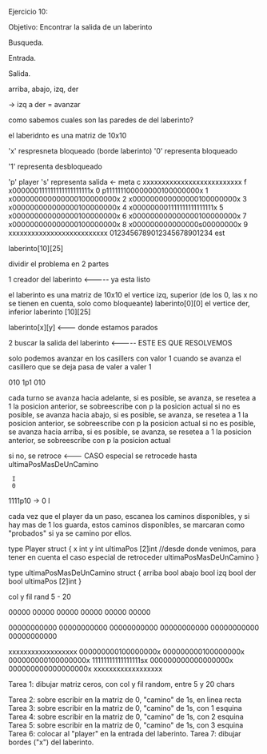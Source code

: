 Ejercicio 10: 

Objetivo: Encontrar la salida de un laberinto

Busqueda.

Entrada.

Salida.

arriba, abajo, izq, der


-> izq a der = avanzar 

como sabemos cuales son las paredes de del laberinto? 

el laberidnto es una matriz de 10x10 

'x' respresneta bloqueado (borde laberinto)
'0' representa bloqueado

'1' representa desbloqueado

'p' player
's' representa salida <- meta
    c
   xxxxxxxxxxxxxxxxxxxxxxxxxx
 f x000000111111111111111111x 0
   p111111100000000100000000x 1
   x000000000000000100000000x 2
   x000000000000000100000000x 3
   x000000000000000100000000x 4
   x000000001111111111111111x 5
   x000000000000000100000000x 6
   x000000000000000100000000x 7 
   x000000000000000100000000x 8
   x000000000000000s00000000x 9
   xxxxxxxxxxxxxxxxxxxxxxxxxx
    0123456789012345678901234
est

laberinto[10][25]

dividir el problema en 2 partes

1 creador del laberinto <----- ya esta listo

el laberinto es una matriz de 10x10
el vertice izq, superior (de los 0, las x no se tienen en cuenta, solo como bloqueante)
laberinto[0][0]
el vertice der, inferior
laberinto [10][25]

laberinto[x][y] <--- donde estamos parados


2 buscar la salida del laberinto  <----- ESTE ES QUE RESOLVEMOS


solo podemos avanzar en los casillers con valor 1
cuando se avanza el casillero que se deja pasa de valer a valer 1

010
1p1
010

cada turno se avanza hacia adelante,
    si es posible, se avanza, se resetea a 1 la posicion anterior, se sobreescribe con p la posicion actual
si no es posible, se avanza hacia abajo,
    si es posible, se avanza, se resetea a 1 la posicion anterior, se sobreescribe con p la posicion actual
si no es posible, se avanza hacia arriba,
    si es posible, se avanza, se resetea a 1 la posicion anterior, se sobreescribe con p la posicion actual



si no, se retroce <--- CASO especial
    se retrocede hasta ultimaPosMasDeUnCamino 





     I
     0  
1111p10 ->
     0
     I


cada vez que el player da un paso, escanea los caminos disponibles, y si hay mas de 1 los guarda, 
estos caminos disponibles, se marcaran como "probados" si ya se camino por ellos.



type Player struct {
    x int 
    y int 
    ultimaPos [2]int //desde donde venimos, para tener en cuenta el caso especial de retroceder
    ultimaPosMasDeUnCamino 
}

type  ultimaPosMasDeUnCamino struct {
    arriba bool
    abajo bool 
    izq   bool
    der  bool 
    ultimaPos [2]int
}


col y fil
rand 5 - 20
 

00000
00000
00000
00000
00000
00000

00000000000
00000000000
00000000000
00000000000
00000000000
00000000000



xxxxxxxxxxxxxxxxxx
000000000100000000x
000000000100000000x
000000000100000000x
11111111111111111sx
000000000000000000x
000000000000000000x
xxxxxxxxxxxxxxxxxx



Tarea 1: dibujar matriz ceros, con col y fil random, entre 5 y 20 chars



Tarea 2: sobre escribir en la matriz de 0, "camino" de 1s, en linea recta
Tarea 3: sobre escribir en la matriz de 0, "camino" de 1s, con 1 esquina 
Tarea 4: sobre escribir en la matriz de 0, "camino" de 1s, con 2 esquina 
Tarea 5: sobre escribir en la matriz de 0, "camino" de 1s, con 3 esquina
Tarea 6: colocar al "player" en la entrada del laberinto.
Tarea 7: dibujar bordes ("x") del laberinto. 


